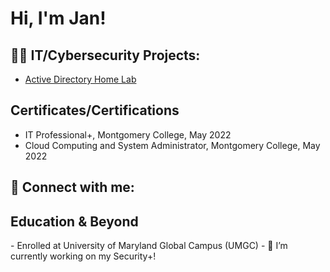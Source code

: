 <h1>Hi, I'm Jan! <br/><a 
 </a></h1>

<h2>👨‍💻 IT/Cybersecurity Projects:</h2>

- [Active Directory Home Lab](https://github.com/JanGuiao/ActiveDirectoryLab) 

<h2> Certificates/Certifications</h2>

- IT Professional+, Montgomery College, May 2022
- Cloud Computing and System Administrator, Montgomery College, May 2022


<h2> 🤳 Connect with me:</h2>

<h2> Education & Beyond </h2>
- Enrolled at University of Maryland Global Campus (UMGC) 
- 🔭 I’m currently working on my Security+!
